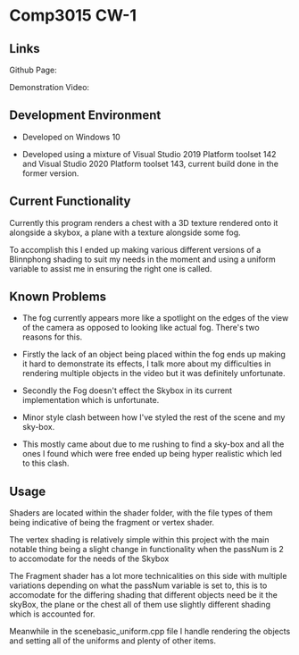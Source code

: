 # Comp3015 CW-1

## Links

Github Page:

Demonstration Video:

## Development Environment

* Developed on Windows 10

* Developed using a mixture of Visual Studio 2019 Platform toolset 142 and Visual Studio 2020 Platform toolset 143, current build done in the former version.

## Current Functionality

Currently this program renders a chest with a 3D texture rendered onto it alongside a skybox, a plane with a texture alongside some fog.

To accomplish this I ended up making various different versions of a Blinnphong shading to suit my needs in the moment and using a uniform variable to assist me in ensuring the right one is called.

## Known Problems

* The fog currently appears more like a spotlight on the edges of the view of the camera as opposed to looking like actual fog. There's two reasons for this.

- Firstly the lack of an object being placed within the fog ends up making it hard to demonstrate its effects, I talk more about my difficulties in rendering multiple objects in the video but it was definitely unfortunate.

- Secondly the Fog doesn't effect the Skybox in its current implementation which is unfortunate.

* Minor style clash between how I've styled the rest of the scene and my sky-box.

- This mostly came about due to me rushing to find a sky-box and all the ones I found which were free ended up being hyper realistic which led to this clash.

## Usage

Shaders are located within the shader folder, with the file types of them being indicative of being the fragment or vertex shader.

The vertex shading is relatively simple within this project with the main notable thing being a slight change in functionality when the passNum is 2 to accomodate for the needs of the Skybox

The Fragment shader has a lot more technicalities on this side with multiple variations depending on what the passNum variable is set to, this is to accomodate for the differing shading that different objects need be it the skyBox, the plane or the chest all of them use slightly different shading which is accounted for.

Meanwhile in the scenebasic_uniform.cpp file I handle rendering the objects and setting all of the uniforms and plenty of other items.




